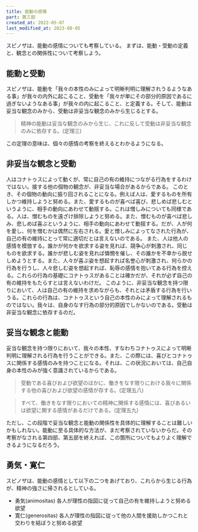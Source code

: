 ```yaml
---
title: 能動の感情
part: 第三部
created_at: 2022-05-07
last_modified_at: 2023-08-05
---
```


スピノザは、能動の感情についても考察している。
まずは、能動・受動の定義と、観念との関係性について考察しよう。

## 能動と受動

スピノザは、能動を「我々の本性のみによって明晰判明に理解されうるようなある事」が我々の内外に起こること、受動を「我々が単にその部分的原因であるに過ぎないようなある事」が我々の内に起こること、と定義する。そして、能動は妥当な観念のみから、受動は非妥当な観念のみから生じるとする。

>精神の能動は妥当な観念のみから生じ、これに反して受動は非妥当な観念のみに依存する。(定理三)

この定理の意味は、個々の感情の考察を終えるとわかるようになる。

## 非妥当な観念と受動

人はコナトゥスによって動くが、常に自己の有の維持につながる行為をするわけではない。接する他の個物の観念が、非妥当な場合があるからである。
このとき、その個物の動向に振り回されることになる。例えば人は、愛するものを所有しかつ維持しようと努める。また、愛するものが喜べば喜び、悲しめば悲しむというように、相手の動向にあわせて動揺する。これは憎しみについても同様である。人は、憎むものを遠ざけ排除しようと努める。また、憎むものが喜べば悲しみ、悲しめば喜ぶというように、相手の動向にあわせて動揺する。だが、人が何を愛し、何を憎むかは偶然に左右される。愛と憎しみによってなされた行為が、自己の有の維持にとって常に適切だとは言えないのである。
また、人は他人の感情を模倣する。誰かが何かを欲求する姿を見れば、競争心が刺激され、同じものを欲求する。誰かが悲しむ姿を見れば憐憫を催し、その誰かを不幸から脱せしめようとする。また、人々が喜ぶ姿を想起すれば名誉心が刺激され、何らかの行為を行うし、人々悲しむ姿を想起すれば、恥辱の感情を抱いてある行為を控える。これらの行為の基礎にコナトゥスがあることは確かだが、それが必ず自己の有の維持をもたらすとは言えないわけだ。
このように、非妥当な観念を持つ限りにおいて、人は自己の有の維持を求めながらも、それとは矛盾する行為を行いうる。これらの行為は、コナトゥスという自己の本性のみによって理解されるものではない。我々は、自身のなす行為の部分的原因でしかないのである。受動は非妥当な観念に依存するのだ。

## 妥当な観念と能動

妥当な観念を持つ限りにおいて、我々の本性、すなわちコナトゥスによって明晰判明に理解される行為を行うことができる。また、この際には、喜びとコナトゥスに関係する感情のみを持つことになる。それは、この状況においては、自己自身の本性のみが強く意識されているからである。

>受動である喜びおよび欲望のほかに、働きをなす限りにおける我々に関係する他の喜びおよび欲望の感情が存する。(定理五八)

>すべて、働きをなす限りにおいての精神に関係する感情には、喜びあるいは欲望に関する感情があるだけである。(定理五九)

ただし、この段階で妥当な観念と能動の関係性を具体的に理解することは難しいかもしれない。能動に至る具体的な方法が、まだ考察されていないからだ。その考察がなされる第四部、第五部を終えれば、この箇所についてもよりよく理解できるようになるだろう。

## 勇気・寛仁

スピノザは、能動の感情として以下の二つをあげており、これらから生じる行為が、精神の強さに帰されるとしている。

- 勇気(animositas) 各人が理性の指図に従って自己の有を維持しようと努める欲望
- 寛仁(generositas) 各人が理性の指図に従って他の人間を援助しかつこれと交わりを結ぼうと努める欲望
